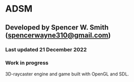 # ADSM
## Developed by Spencer W. Smith (spencerwayne310@gmail.com)
### Last updated 21 December 2022

### Work in progress

3D-raycaster engine and game built with OpenGL and SDL.
